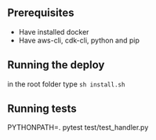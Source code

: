 ## Prerequisites

- Have installed docker
- Have aws-cli, cdk-cli, python and pip

## Running the deploy

in the root folder type ```sh install.sh```

## Running tests

PYTHONPATH=. pytest test/test_handler.py 

